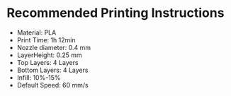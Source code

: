 # Recommended Printing Instructions 

- Material: PLA
- Print Time: 1h 12min
- Nozzle diameter: 0.4 mm
- LayerHeight: 0.25 mm
- Top Layers: 4 Layers
- Bottom Layers: 4 Layers
- Infill: 10%-15%
- Default Speed: 60 mm/s
